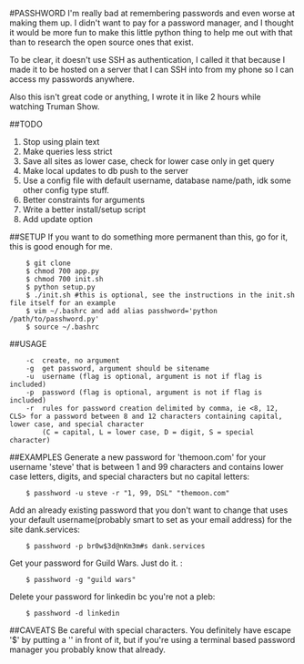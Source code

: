 #PASSHWORD
I'm really bad at remembering passwords and even worse at making them up. I didn't want to pay for a password manager, and I thought it would be more fun to make this little python thing to help me out with that than to research the open source ones that exist. 

To be clear, it doesn't use SSH as authentication, I called it that because I made it to be hosted on a server that I can SSH into from my phone so I can access my passwords anywhere.

Also this isn't great code or anything, I wrote it in like 2 hours while watching Truman Show. 

##TODO
1. Stop using plain text
2. Make queries less strict
3. Save all sites as lower case, check for lower case only in get query
4. Make local updates to db push to the server
5. Use a config file with default username, database name/path, idk some other config type stuff. 
6. Better constraints for arguments
7. Write a better install/setup script
8. Add update option

##SETUP
If you want to do something more permanent than this, go for it, this is good enough for me. 
```	
	$ git clone
	$ chmod 700 app.py
	$ chmod 700 init.sh
	$ python setup.py
	$ ./init.sh #this is optional, see the instructions in the init.sh file itself for an example
	$ vim ~/.bashrc and add alias passhword='python /path/to/passhword.py'
	$ source ~/.bashrc
```	

##USAGE
```
	-c	create, no argument
	-g	get password, argument should be sitename
	-u	username (flag is optional, argument is not if flag is included)
	-p	password (flag is optional, argument is not if flag is included)
	-r	rules for password creation delimited by comma, ie <8, 12, CLS> for a password between 8 and 12 characters containing capital, lower case, and special character
		(C = capital, L = lower case, D = digit, S = special character)
```

##EXAMPLES
Generate a new password for 'themoon.com' for your username 'steve' that is between 1 and 99 characters and contains lower case letters, digits, and special characters but no capital letters:
```
	$ passhword -u steve -r "1, 99, DSL" "themoon.com"
```

Add an already existing password that you don't want to change that uses your default username(probably smart to set as your email address) for the site dank.services:
```
	$ passhword -p br0w$3d@nKm3m#s dank.services
```

Get your password for Guild Wars. Just do it. :
```
	$ passhword -g "guild wars"
```

Delete your password for linkedin bc you're not a pleb:
```
	$ passhword -d linkedin
```

##CAVEATS
Be careful with special characters. You definitely have escape '$' by putting a '\' in front of it, but if you're using a terminal based password manager you probably know that already.